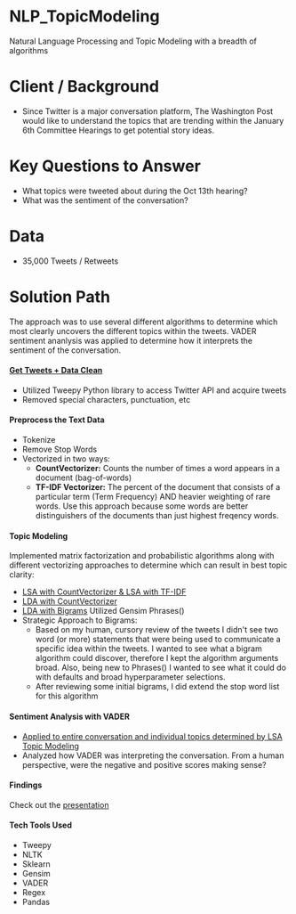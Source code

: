 # NLP_TopicModeling
Natural Language Processing and Topic Modeling with a breadth of algorithms

# Client / Background
- Since Twitter is a major conversation platform, The Washington Post would like to understand the topics that are trending within the January 6th Committee Hearings to get potential story ideas.

# Key Questions to Answer
- What topics were tweeted about during the Oct 13th hearing?
- What was the sentiment of the conversation?

# Data
- 35,000 Tweets / Retweets

# Solution Path
The approach was to use several different algorithms to determine which most clearly uncovers the different topics within the tweets. VADER sentiment ananlysis was applied to determine how it interprets the sentiment of the conversation.

#### [Get Tweets + Data Clean](https://github.com/Jenni-Hawk/NLP_TopicModeling/blob/main/1_Acquire_Data_PreProcess.ipynb)
- Utilized Tweepy Python library to access Twitter API and acquire tweets
- Removed special characters, punctuation, etc

#### Preprocess the Text Data
- Tokenize
- Remove Stop Words
- Vectorized in two ways: 
  * **CountVectorizer:** Counts the number of times a word appears in a document (bag-of-words)
  * **TF-IDF Vectorizer:** The percent of the document that consists of a particular term (Term Frequency) AND heavier weighting of rare words. Use this approach because some words are better distinguishers of the documents than just highest freqency words. 
  
#### Topic Modeling 
Implemented matrix factorization and probabilistic algorithms along with different vectorizing approaches to determine which can result in best topic clarity:
- [LSA with CountVectorizer & LSA with TF-IDF](https://github.com/Jenni-Hawk/NLP_TopicModeling/blob/main/2_TopicModel_LSA_CountVec_TDIF.ipynb)
- [LDA with CountVectorizer](https://github.com/Jenni-Hawk/NLP_TopicModeling/blob/main/3_TopicModel_LDA_CountVec.ipynb)
- [LDA with Bigrams](https://github.com/Jenni-Hawk/NLP_TopicModeling/blob/main/4_TopicModel_LDA_Bigrams.ipynb) Utilized Gensim Phrases()
- Strategic Approach to Bigrams:
  * Based on my human, cursory review of the tweets I didn't see two word (or more) statements that were being used to communicate a specific idea within the tweets. I wanted to see what a bigram algorithm could discover, therefore I kept the algorithm arguments broad. Also, being new to Phrases() I wanted to see what it could do with defaults and broad hyperparameter selections.  
  * After reviewing some initial bigrams, I did extend the stop word list for this algorithm

#### Sentiment Analysis with VADER
- [Applied to entire conversation and individual topics determined by LSA Topic Modeling](https://github.com/Jenni-Hawk/NLP_TopicModeling/blob/main/5_Sentiment_Analysis.ipynb)
- Analyzed how VADER was interpreting the conversation. From a human perspective, were the negative and positive scores making sense? 

#### Findings
Check out the [presentation](https://github.com/Jenni-Hawk/NLP_TopicModeling/blob/main/NLP_Presentation.pdf)

#### Tech Tools Used
- Tweepy
- NLTK
- Sklearn
- Gensim
- VADER
- Regex
- Pandas

